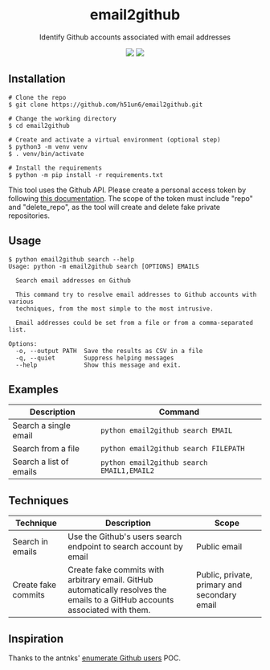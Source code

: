 <h1 align="center">email2github</h1>
<p align="center">Identify Github accounts associated with email addresses</p>
<p align="center">
  <a target="_blank" href="https://www.python.org/downloads/" title="Python version"><img src="https://img.shields.io/badge/python-%3E=_3.6-green.svg"></a>
  <a target="_blank" href="LICENSE" title="License: MIT"><img src="https://img.shields.io/badge/License-MIT-blue.svg"></a>
</p>

## Installation

```
# Clone the repo
$ git clone https://github.com/h51un6/email2github.git

# Change the working directory
$ cd email2github

# Create and activate a virtual environment (optional step)
$ python3 -m venv venv
$ . venv/bin/activate

# Install the requirements
$ python -m pip install -r requirements.txt
```

This tool uses the Github API. Please create a personal access token by following [this documentation](https://docs.github.com/en/authentication/keeping-your-account-and-data-secure/creating-a-personal-access-token). The scope of the token must include "repo" and "delete_repo", as the tool will create and delete fake private repositories.

## Usage

```
$ python email2github search --help
Usage: python -m email2github search [OPTIONS] EMAILS

  Search email addresses on Github

  This command try to resolve email addresses to Github accounts with various
  techniques, from the most simple to the most intrusive.

  Email addresses could be set from a file or from a comma-separated list.

Options:
  -o, --output PATH  Save the results as CSV in a file
  -q, --quiet        Suppress helping messages
  --help             Show this message and exit.
```

## Examples

| Description             | Command                                    |
|-------------------------|--------------------------------------------|
| Search a single email   | `python email2github search EMAIL`         |
| Search from a file      | `python email2github search FILEPATH`      |
| Search a list of emails | `python email2github search EMAIL1,EMAIL2` |


## Techniques

| Technique           | Description                                                       | Scope        |
|---------------------|-------------------------------------------------------------------|--------------|
| Search in emails    | Use the Github's users search endpoint to search account by email | Public email |
| Create fake commits | Create fake commits with arbitrary email. GitHub automatically resolves the emails to a GitHub accounts associated with them. | Public, private, primary and secondary email |

## Inspiration

Thanks to the antnks' [enumerate Github users](https://github.com/antnks/enumerate-github-users) POC.
